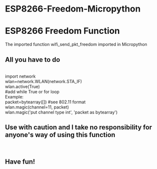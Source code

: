 # ESP8266-Freedom-Micropython
<h1>ESP8266 Freedom Function </h1>
<p>The imported function wifi_send_pkt_freedom imported in Micropython
<h2>All you have to do </h2><br>
  import network <br>
  wlan=network.WLAN(network.STA_IF) <br>
  wlan.active(True) <br>
  #add while True or for loop <br>
  Example: <br>
  packet=bytearray([]) #see 802.11 format <br>
  wlan.magic(channel=11, packet) <br>
  wlan.magic('put channel type int', 'packet as bytearray') <br>
</p>
<h2>Use with caution and I take no responsibility for anyone's way of using this function</h2><br>
<h2>Have fun!</h2>
